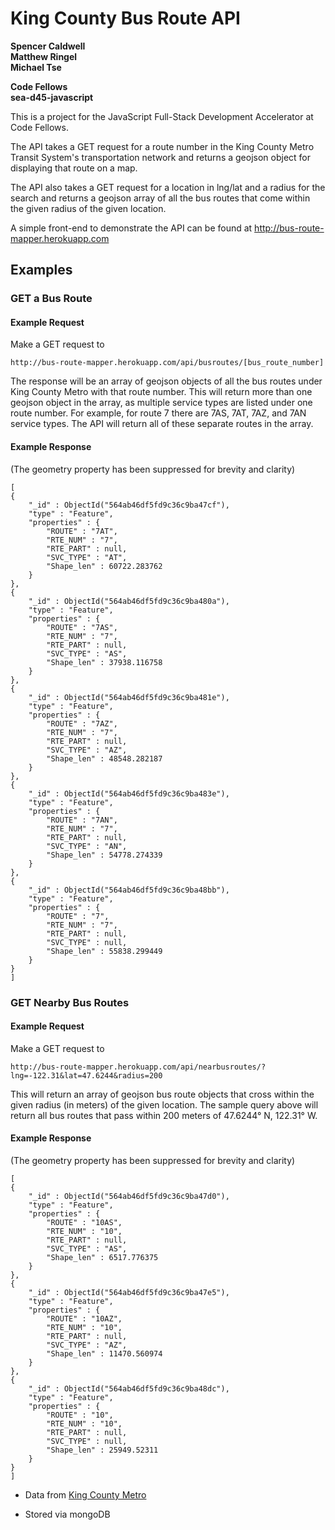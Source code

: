 # King County Bus Route API

**Spencer Caldwell**   
**Matthew Ringel**  
**Michael Tse**  

**Code Fellows**  
**sea-d45-javascript**

This is a project for the JavaScript Full-Stack Development Accelerator at Code Fellows.

The API takes a GET request for a route number in the King County Metro Transit System's transportation network and returns a geojson object for displaying that route on a map.

The API also takes a GET request for a location in lng/lat and a radius for the search and returns a geojson array of all the bus routes that come within the given radius of the given location.

A simple front-end to demonstrate the API can be found at http://bus-route-mapper.herokuapp.com

## Examples
### GET a Bus Route
#### Example Request
Make a GET request to

```
http://bus-route-mapper.herokuapp.com/api/busroutes/[bus_route_number]
```  

The response will be an array of geojson objects of all the bus routes under King County Metro with that route number.  This will return more than one geojson object in the array, as multiple service types are listed under one route number.  For example, for route 7 there are 7AS, 7AT, 7AZ, and 7AN service types.  The API will return all of these separate routes in the array.

#### Example Response
(The geometry property has been suppressed for brevity and clarity)

```
[
{
	"_id" : ObjectId("564ab46df5fd9c36c9ba47cf"),
	"type" : "Feature",
	"properties" : {
		"ROUTE" : "7AT",
		"RTE_NUM" : "7",
		"RTE_PART" : null,
		"SVC_TYPE" : "AT",
		"Shape_len" : 60722.283762
	}
},
{
	"_id" : ObjectId("564ab46df5fd9c36c9ba480a"),
	"type" : "Feature",
	"properties" : {
		"ROUTE" : "7AS",
		"RTE_NUM" : "7",
		"RTE_PART" : null,
		"SVC_TYPE" : "AS",
		"Shape_len" : 37938.116758
	}
},
{
	"_id" : ObjectId("564ab46df5fd9c36c9ba481e"),
	"type" : "Feature",
	"properties" : {
		"ROUTE" : "7AZ",
		"RTE_NUM" : "7",
		"RTE_PART" : null,
		"SVC_TYPE" : "AZ",
		"Shape_len" : 48548.282187
	}
},
{
	"_id" : ObjectId("564ab46df5fd9c36c9ba483e"),
	"type" : "Feature",
	"properties" : {
		"ROUTE" : "7AN",
		"RTE_NUM" : "7",
		"RTE_PART" : null,
		"SVC_TYPE" : "AN",
		"Shape_len" : 54778.274339
	}
},
{
	"_id" : ObjectId("564ab46df5fd9c36c9ba48bb"),
	"type" : "Feature",
	"properties" : {
		"ROUTE" : "7",
		"RTE_NUM" : "7",
		"RTE_PART" : null,
		"SVC_TYPE" : null,
		"Shape_len" : 55838.299449
	}
}
]
```
### GET Nearby Bus Routes

#### Example Request
Make a GET request to
```
http://bus-route-mapper.herokuapp.com/api/nearbusroutes/?lng=-122.31&lat=47.6244&radius=200
```

This will return an array of geojson bus route objects that cross within the given radius (in meters) of the given location.  The sample query above will return all bus routes that pass within 200 meters of 47.6244° N, 122.31° W.

#### Example Response
(The geometry property has been suppressed for brevity and clarity)

```
[
{
	"_id" : ObjectId("564ab46df5fd9c36c9ba47d0"),
	"type" : "Feature",
	"properties" : {
		"ROUTE" : "10AS",
		"RTE_NUM" : "10",
		"RTE_PART" : null,
		"SVC_TYPE" : "AS",
		"Shape_len" : 6517.776375
	}
},
{
	"_id" : ObjectId("564ab46df5fd9c36c9ba47e5"),
	"type" : "Feature",
	"properties" : {
		"ROUTE" : "10AZ",
		"RTE_NUM" : "10",
		"RTE_PART" : null,
		"SVC_TYPE" : "AZ",
		"Shape_len" : 11470.560974
	}
},
{
	"_id" : ObjectId("564ab46df5fd9c36c9ba48dc"),
	"type" : "Feature",
	"properties" : {
		"ROUTE" : "10",
		"RTE_NUM" : "10",
		"RTE_PART" : null,
		"SVC_TYPE" : null,
		"Shape_len" : 25949.52311
	}
}
]
```


* Data from [King County Metro](http://www5.kingcounty.gov/gisdataportal/)

* Stored via mongoDB
